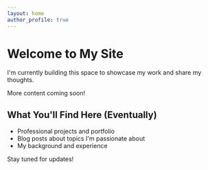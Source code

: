```yaml
---
layout: home
author_profile: true
---
```


# Welcome to My Site

I'm currently building this space to showcase my work and share my thoughts. 

More content coming soon!

## What You'll Find Here (Eventually)
- Professional projects and portfolio
- Blog posts about topics I'm passionate about
- My background and experience

Stay tuned for updates!
